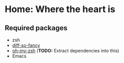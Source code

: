 # Home: Where the heart is

## Required packages
 - zsh
 - [diff-so-fancy](https://github.com/so-fancy/diff-so-fancy)
 - [oh-my-zsh](https://github.com/robbyrussell/oh-my-zsh) (**TODO:** Extract dependencies into this)
 - Emacs
